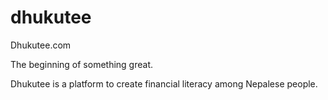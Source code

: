 # dhukutee
Dhukutee.com

The beginning of something great. 

Dhukutee is a platform to create financial literacy among Nepalese people.